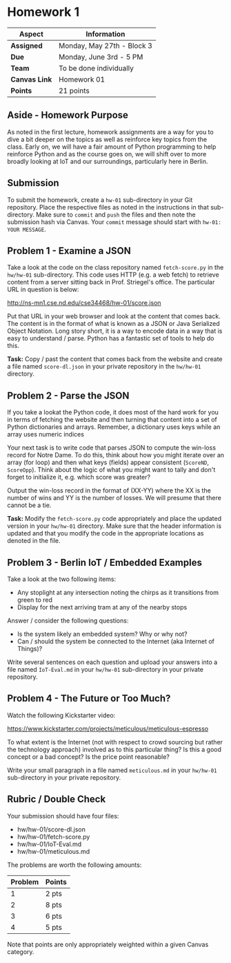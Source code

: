 # Homework 1

| **Aspect** | **Information** |
| --- | --- | 
| **Assigned** | Monday, May 27th - Block 3 | 
| **Due** | Monday, June 3rd - 5 PM | 
| **Team** | To be done individually |  
| **Canvas Link** | Homework 01 | 
| **Points** | 21 points | 

## Aside - Homework Purpose

As noted in the first lecture, homework assignments are a way for you to dive a bit deeper on the topics as well as reinforce key topics from the class.  Early on, we will have a fair amount of Python programming to help reinforce Python and as the course goes on, we will shift over to more broadly looking at IoT and our surroundings, particularly here in Berlin.

## Submission

To submit the homework, create a `hw-01` sub-directory in your Git repository. Place the respective files as noted in the instructions in that sub-directory.  Make sure to `commit` and `push` the files and then note the submission hash via Canvas.  Your `commit` message should start with `hw-01: YOUR MESSAGE`. 

## Problem 1 - Examine a JSON

Take a look at the code on the class repository named `fetch-score.py` in the `hw/hw-01` sub-directory.  This code uses HTTP (e.g. a web fetch) to retrieve content from a server sitting back in Prof. Striegel's office.  The particular URL in question is below:

http://ns-mn1.cse.nd.edu/cse34468/hw-01/score.json

Put that URL in your web browser and look at the content that comes back.  The content is in the format of what is known as a JSON or Java Serialized Object Notation.  Long story short, it is a way to encode data in a way that is easy to understand / parse.  Python has a fantastic set of tools to help do this.

**Task:** Copy / past the content that comes back from the website and create a file named `score-dl.json` in your private repository in the `hw/hw-01` directory.  

## Problem 2 - Parse the JSON

If you take a lookat the Python code, it does most of the hard work for you in terms of fetching the website and then turning that content into a set of Python dictionaries and arrays.  Remember, a dictionary uses keys while an array uses numeric indices  

Your next task is to write code that parses JSON to compute the win-loss record for Notre Dame.  To do this, think about how you might iterate over an array (for loop) and then what keys (fields) appear consistent (`ScoreND`, `ScoreOpp`).  Think about the logic of what you might want to tally and don't forget to initialize it, e.g. which score was greater?  

Output the win-loss record in the format of (XX-YY) where the XX is the number of wins and YY is the number of losses.  We will presume that there cannot be a tie.  

**Task:** Modify the `fetch-score.py` code appropriately and place the updated version in your `hw/hw-01` directory.  Make sure that the header information is updated and that you modify the code in the appropriate locations as denoted in the file.

## Problem 3 - Berlin IoT / Embedded Examples

Take a look at the two following items:

* Any stoplight at any intersection noting the chirps as it transitions from green to red
* Display for the next arriving tram at any of the nearby stops

Answer / consider the following questions:

* Is the system likely an embedded system? Why or why not?
* Can / should the system be connected to the Internet (aka Internet of Things)?

Write several sentences on each question and upload your answers into a file named `IoT-Eval.md` in your `hw/hw-01` sub-directory in your private repository.

## Problem 4 - The Future or Too Much?

Watch the following Kickstarter video:

https://www.kickstarter.com/projects/meticulous/meticulous-espresso

To what extent is the Internet (not with respect to crowd sourcing but rather the technology approach) involved as to this particular thing? Is this a good concept or a bad concept? Is the price point reasonable? 

Write your small paragraph in a file named `meticulous.md` in your `hw/hw-01` sub-directory in your private repository.

## Rubric / Double Check

Your submission should have four files:

* hw/hw-01/score-dl.json
* hw/hw-01/fetch-score.py
* hw/hw-01/IoT-Eval.md
* hw/hw-01/meticulous.md

The problems are worth the following amounts:

| **Problem** | **Points** |
|---|---|
| 1 | 2 pts |
| 2 | 8 pts | 
| 3 | 6 pts | 
| 4 | 5 pts |

Note that points are only appropriately weighted within a given Canvas category.  
